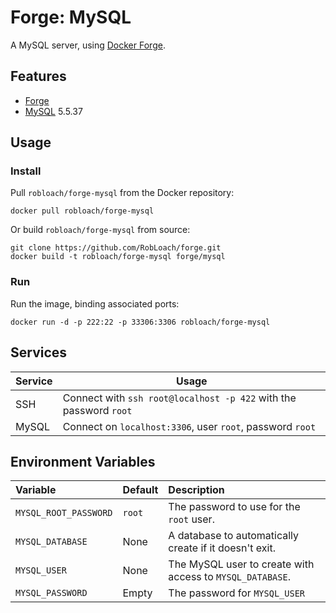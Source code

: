 # Forge: MySQL

A MySQL server, using [Docker Forge](http://github.com/robloach/forge).


## Features

* [Forge](../forge)
* [MySQL](http://www.mysql.com/) 5.5.37


## Usage

### Install

Pull `robloach/forge-mysql` from the Docker repository:
```
docker pull robloach/forge-mysql
```

Or build `robloach/forge-mysql` from source:
```
git clone https://github.com/RobLoach/forge.git
docker build -t robloach/forge-mysql forge/mysql
```

### Run

Run the image, binding associated ports:

```
docker run -d -p 222:22 -p 33306:3306 robloach/forge-mysql
```


## Services

Service     | Usage
------------|------------
SSH         | Connect with `ssh root@localhost -p 422` with the password `root`
MySQL       | Connect on `localhost:3306`, user `root`, password `root`


## Environment Variables

Variable              | Default | Description
:---------------------|---------|:--------
`MYSQL_ROOT_PASSWORD` | `root` | The password to use for the `root` user.
`MYSQL_DATABASE`      | None   | A database to automatically create if it doesn't exit.
`MYSQL_USER`          | None   | The MySQL user to create with access to `MYSQL_DATABASE`.
`MYSQL_PASSWORD`      | Empty  | The password for `MYSQL_USER`
